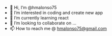 - 👋 Hi, I’m @hmalonso75
- 👀 I’m interested in coding and create new app
- 🌱 I’m currently learning react
- 💞️ I’m looking to collaborate on ...
- 📫 How to reach me @ hmalonso75@gmail.com

<!---
hmalonso75/hmalonso75 is a ✨ special ✨ repository because its `README.md` (this file) appears on your GitHub profile.
You can click the Preview link to take a look at your changes.
--->
